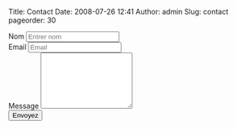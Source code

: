 Title: Contact
Date: 2008-07-26 12:41
Author: admin
Slug: contact
pageorder: 30

<form action="//formspree.io/contact@africedu.fr" method="POST">
  <div class="form-group">
    <label for="name">Nom</label>
    <input type="text" class="form-control span8" id="name" aria-describedby="nameHelp" placeholder="Entrer nom" required>
  </div>
  <div class="form-group">
    <label for="email">Email</label>
    <input type="email" class="form-control span8" id="email" placeholder="Email" required>
  </div>
  <div class="form-group">
    <label for="message">Message</label>
    <textarea class="form-control span8" id="message" name="message" rows="7" required></textarea>
  </div>
  <button type="submit" class="btn btn-primary">Envoyez</button>
  <input type="hidden" name="_language" value="fr" />
  <input type="hidden" name="_next" value="/pages/thanks.html" />
  <input type="hidden" name="_subject" value="Message du site africedu.fr">
</form>